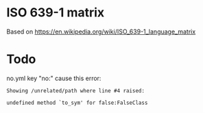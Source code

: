 ISO 639-1 matrix
===========

Based on https://en.wikipedia.org/wiki/ISO_639-1_language_matrix

Todo
=====

no.yml key "no:" cause this error:

```
Showing /unrelated/path where line #4 raised:

undefined method `to_sym' for false:FalseClass
```
